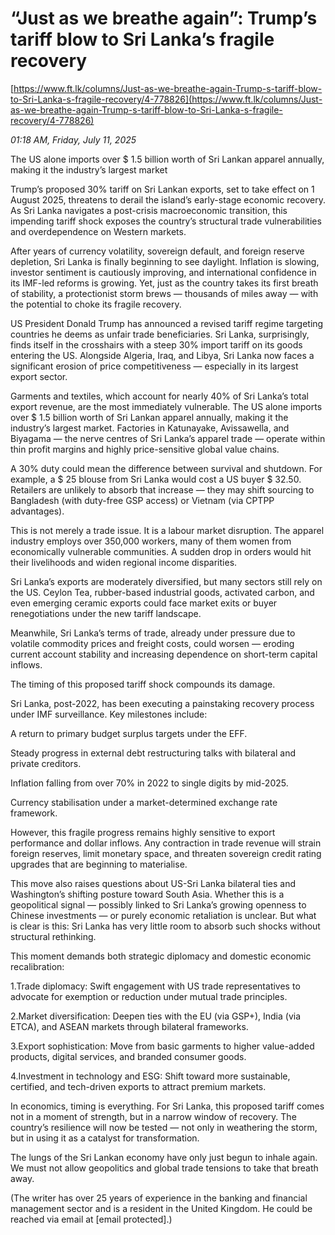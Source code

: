# “Just as we breathe again”: Trump’s tariff blow to Sri Lanka’s fragile recovery

[https://www.ft.lk/columns/Just-as-we-breathe-again-Trump-s-tariff-blow-to-Sri-Lanka-s-fragile-recovery/4-778826](https://www.ft.lk/columns/Just-as-we-breathe-again-Trump-s-tariff-blow-to-Sri-Lanka-s-fragile-recovery/4-778826)

*01:18 AM, Friday, July 11, 2025*

The US alone imports over $ 1.5 billion worth of Sri Lankan apparel annually, making it the industry’s largest market

Trump’s proposed 30% tariff on Sri Lankan exports, set to take effect on 1 August 2025, threatens to derail the island’s early-stage economic recovery. As Sri Lanka navigates a post-crisis macroeconomic transition, this impending tariff shock exposes the country’s structural trade vulnerabilities and overdependence on Western markets.

After years of currency volatility, sovereign default, and foreign reserve depletion, Sri Lanka is finally beginning to see daylight. Inflation is slowing, investor sentiment is cautiously improving, and international confidence in its IMF-led reforms is growing. Yet, just as the country takes its first breath of stability, a protectionist storm brews — thousands of miles away — with the potential to choke its fragile recovery.

US President Donald Trump has announced a revised tariff regime targeting countries he deems as unfair trade beneficiaries. Sri Lanka, surprisingly, finds itself in the crosshairs with a steep 30% import tariff on its goods entering the US. Alongside Algeria, Iraq, and Libya, Sri Lanka now faces a significant erosion of price competitiveness — especially in its largest export sector.

Garments and textiles, which account for nearly 40% of Sri Lanka’s total export revenue, are the most immediately vulnerable. The US alone imports over $ 1.5 billion worth of Sri Lankan apparel annually, making it the industry’s largest market. Factories in Katunayake, Avissawella, and Biyagama — the nerve centres of Sri Lanka’s apparel trade — operate within thin profit margins and highly price-sensitive global value chains.

A 30% duty could mean the difference between survival and shutdown. For example, a $ 25 blouse from Sri Lanka would cost a US buyer $ 32.50. Retailers are unlikely to absorb that increase — they may shift sourcing to Bangladesh (with duty-free GSP access) or Vietnam (via CPTPP advantages).

This is not merely a trade issue. It is a labour market disruption. The apparel industry employs over 350,000 workers, many of them women from economically vulnerable communities. A sudden drop in orders would hit their livelihoods and widen regional income disparities.

Sri Lanka’s exports are moderately diversified, but many sectors still rely on the US. Ceylon Tea, rubber-based industrial goods, activated carbon, and even emerging ceramic exports could face market exits or buyer renegotiations under the new tariff landscape.

Meanwhile, Sri Lanka’s terms of trade, already under pressure due to volatile commodity prices and freight costs, could worsen — eroding current account stability and increasing dependence on short-term capital inflows.

The timing of this proposed tariff shock compounds its damage.

Sri Lanka, post-2022, has been executing a painstaking recovery process under IMF surveillance. Key milestones include:

A return to primary budget surplus targets under the EFF.

Steady progress in external debt restructuring talks with bilateral and private creditors.

Inflation falling from over 70% in 2022 to single digits by mid-2025.

Currency stabilisation under a market-determined exchange rate framework.

However, this fragile progress remains highly sensitive to export performance and dollar inflows. Any contraction in trade revenue will strain foreign reserves, limit monetary space, and threaten sovereign credit rating upgrades that are beginning to materialise.

This move also raises questions about US-Sri Lanka bilateral ties and Washington’s shifting posture toward South Asia. Whether this is a geopolitical signal — possibly linked to Sri Lanka’s growing openness to Chinese investments — or purely economic retaliation is unclear. But what is clear is this: Sri Lanka has very little room to absorb such shocks without structural rethinking.

This moment demands both strategic diplomacy and domestic economic recalibration:

1.Trade diplomacy: Swift engagement with US trade representatives to advocate for exemption or reduction under mutual trade principles.

2.Market diversification: Deepen ties with the EU (via GSP+), India (via ETCA), and ASEAN markets through bilateral frameworks.

3.Export sophistication: Move from basic garments to higher value-added products, digital services, and branded consumer goods.

4.Investment in technology and ESG: Shift toward more sustainable, certified, and tech-driven exports to attract premium markets.

In economics, timing is everything. For Sri Lanka, this proposed tariff comes not in a moment of strength, but in a narrow window of recovery. The country’s resilience will now be tested — not only in weathering the storm, but in using it as a catalyst for transformation.

The lungs of the Sri Lankan economy have only just begun to inhale again. We must not allow geopolitics and global trade tensions to take that breath away.

(The writer has over 25 years of experience in the banking and financial management sector and is a resident in the United Kingdom. He could be reached via email at [email protected].)

